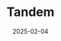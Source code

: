 ---  
layout: startup_page  
title: "Tandem"  
id: "tandem.space"  
permalink: "/tandemtandem.space02042025/"  
website: "https://tandem.space/"  
funding_round: "Seed"  
funding_amount: "$6.1M"  
investors: "Collide Capital, 1984 Ventures, Y Combinator"  
about: "Tandem is transforming how companies discover, lease, and manage office spaces. Its AI-powered marketplace streamlines the entire leasing process, from touring to contracting and payments, offering move-in ready offices and unprecedented flexibility. This allows companies to find and lease office space much faster than traditional methods."  
markets: "Commercial Real Estate, Technology, Information and Internet"  
hq: "San Francisco, California, United States"  
founded_year: "2023"  
linkedin: "https://www.linkedin.com/company/tandemspace"  
twitter: "https://twitter.com/withtandem"  
instagram: ""  
facebook: ""  
crunchbase: "https://www.crunchbase.com/organization/tandem-120a"  
pitchbook: "https://pitchbook.com/profiles/company/535754-71"  

date_display: "04-Feb-2025"  
date: "2025-02-04"

# SEO Optimization  
meta_title: "Tandem - Seed Funding ($6.1M)"  
meta_description: "Tandem, Tandem is transforming how companies discover, lease, and manage office spaces. Its AI-powered marketplace streamlines the entire leasing process, fro..."  
meta_keywords: "Tandem, Commercial Real Estate, Technology, Information and Internet, Seed funding"  
canonical_url: "https://startup.projectstartups.com/tandemtandem.space02042025/"  
---